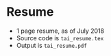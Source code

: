# Resume
- 1 page resume, as of July 2018
- Source code is ``tai_resume.tex``
- Output is ``tai_resume.pdf``